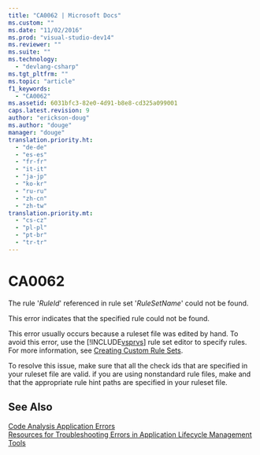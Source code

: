 ```yaml
---
title: "CA0062 | Microsoft Docs"
ms.custom: ""
ms.date: "11/02/2016"
ms.prod: "visual-studio-dev14"
ms.reviewer: ""
ms.suite: ""
ms.technology: 
  - "devlang-csharp"
ms.tgt_pltfrm: ""
ms.topic: "article"
f1_keywords: 
  - "CA0062"
ms.assetid: 6031bfc3-82e0-4d91-b8e8-cd325a099001
caps.latest.revision: 9
author: "erickson-doug"
ms.author: "douge"
manager: "douge"
translation.priority.ht: 
  - "de-de"
  - "es-es"
  - "fr-fr"
  - "it-it"
  - "ja-jp"
  - "ko-kr"
  - "ru-ru"
  - "zh-cn"
  - "zh-tw"
translation.priority.mt: 
  - "cs-cz"
  - "pl-pl"
  - "pt-br"
  - "tr-tr"
---
```

# CA0062
The rule '*RuleId*' referenced in rule set '*RuleSetName*' could not be found.  
  
 This error indicates that the specified rule could not be found.  
  
 This error usually occurs because a ruleset file was edited by hand. To avoid this error, use the [!INCLUDE[vsprvs](../code-quality/includes/vsprvs_md.md)] rule set editor to specify rules. For more information, see [Creating Custom Rule Sets](../code-quality/creating-custom-code-analysis-rule-sets.md).  
  
 To resolve this issue, make sure that all the check ids that are specified in your ruleset file are valid. if you are using nonstandard rule files, make and that the appropriate rule hint paths are specified in your ruleset file.  
  
## See Also  
 [Code Analysis Application Errors](../code-quality/code-analysis-application-errors.md)   
 [Resources for Troubleshooting Errors in Application Lifecycle Management Tools](../Topic/Resources%20for%20Troubleshooting%20Errors%20in%20Application%20Lifecycle%20Management%20Tools.md)